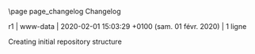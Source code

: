 \page page_changelog Changelog

r1 | www-data | 2020-02-01 15:03:29 +0100 (sam. 01 févr. 2020) | 1 ligne

Creating initial repository structure
